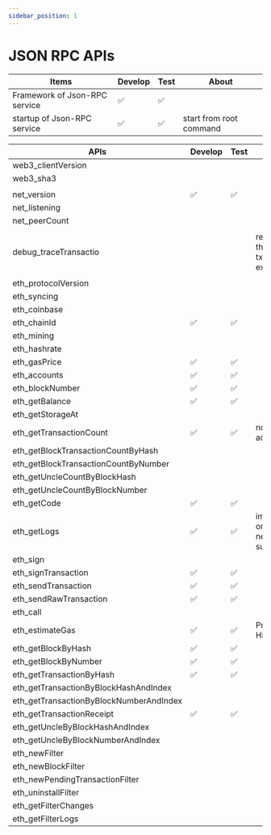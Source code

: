```yaml
---
sidebar_position: 1
---
```


# JSON RPC APIs

| Items | Develop | Test | About |
| --- | --- | --- | --- |
| Framework of Json-RPC service | ✅ | ✅ |  |
| startup of Json-RPC service | ✅ | ✅ | start from root command |

| APIs | Develop | Test | About |
| --- | --- | --- | --- |
| web3_clientVersion |  |  |  |
| web3_sha3 |  |  |  |
|  |  |  |  |
| net_version | ✅ | ✅ |  |
| net_listening |  |  |  |
| net_peerCount |  |  |  |
|  |  |  |  |
| debug_traceTransactio |  |  | required by the internal txs of explorer |
|  |  |  |  |
| eth_protocolVersion |  |  |  |
| eth_syncing |  |  |  |
| eth_coinbase |  |  |  |
| eth_chainId | ✅ | ✅ |  |
| eth_mining |  |  |  |
| eth_hashrate |  |  |  |
| eth_gasPrice | ✅ | ✅ |  |
| eth_accounts | ✅ | ✅ |  |
| eth_blockNumber | ✅ | ✅ |  |
| eth_getBalance | ✅ | ✅ |  |
| eth_getStorageAt |  |  |  |
| eth_getTransactionCount | ✅ | ✅ | nonce of account |
| eth_getBlockTransactionCountByHash |  |  |  |
| eth_getBlockTransactionCountByNumber |  |  |  |
| eth_getUncleCountByBlockHash |  |  |  |
| eth_getUncleCountByBlockNumber |  |  |  |
| eth_getCode | ✅ | ✅ |  |
| eth_getLogs | ✅ | ✅ | implemeted on 10/16, needs by  subquery |
| eth_sign |  |  |  |
| eth_signTransaction | ✅ | ✅ |  |
| eth_sendTransaction | ✅ | ✅ |  |
| eth_sendRawTransaction | ✅ | ✅ |  |
| eth_call |  |  |  |
| eth_estimateGas | ✅ | ✅ | Priority: High |
| eth_getBlockByHash | ✅ | ✅ |  |
| eth_getBlockByNumber | ✅ | ✅ |  |
| eth_getTransactionByHash | ✅ | ✅ |  |
| eth_getTransactionByBlockHashAndIndex |  |  |  |
| eth_getTransactionByBlockNumberAndIndex |  |  |  |
| eth_getTransactionReceipt | ✅ | ✅ |  |
| eth_getUncleByBlockHashAndIndex |  |  |  |
| eth_getUncleByBlockNumberAndIndex |  |  |  |
| eth_newFilter |  |  |  |
| eth_newBlockFilter |  |  |  |
| eth_newPendingTransactionFilter |  |  |  |
| eth_uninstallFilter |  |  |  |
| eth_getFilterChanges |  |  |  |
| eth_getFilterLogs |  |  |  |